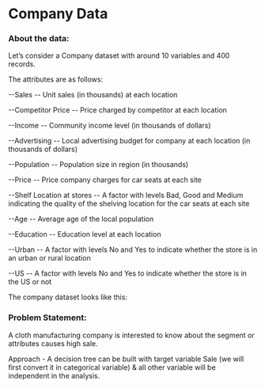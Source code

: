 # Company Data

### About the data: 

Let’s consider a Company dataset with around 10 variables and 400 records. 

The attributes are as follows: 

--Sales -- Unit sales (in thousands) at each location

--Competitor Price -- Price charged by competitor at each location

--Income -- Community income level (in thousands of dollars)

--Advertising -- Local advertising budget for company at each location (in thousands of dollars)

--Population -- Population size in region (in thousands)

--Price -- Price company charges for car seats at each site

--Shelf Location at stores -- A factor with levels Bad, Good and Medium indicating the quality of the shelving location for the car seats at each site

--Age -- Average age of the local population

--Education -- Education level at each location

--Urban -- A factor with levels No and Yes to indicate whether the store is in an urban or rural location

--US -- A factor with levels No and Yes to indicate whether the store is in the US or not

The company dataset looks like this: 
 
### Problem Statement:

A cloth manufacturing company is interested to know about the segment or attributes causes high sale. 

Approach - A decision tree can be built with target variable Sale (we will first convert it in categorical variable) & all other variable will be independent in the analysis.
